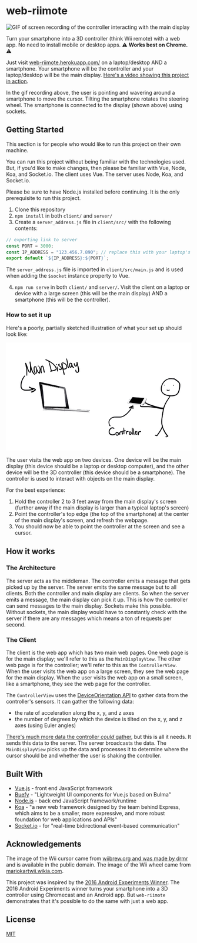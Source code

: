 # web-riimote

![GIF of screen recording of the controller interacting with the main display](./main_display_screen_record.gif)

Turn your smartphone into a 3D controller (think Wii remote) with a web app. No need to install mobile or desktop apps. :warning: **Works best on Chrome.** :warning:

Just visit [web-riimote.herokuapp.com/](https://web-riimote.herokuapp.com/) on a laptop/desktop AND a smartphone. Your smartphone will be the controller and your laptop/desktop will be the main display. [Here's a video showing this project in action](https://www.youtube.com/watch?v=O2r1-lR6Xq8).

In the gif recording above, the user is pointing and wavering around a smartphone to move the cursor. Tilting the smartphone rotates the steering wheel. The smartphone is connected to the display (shown above) using sockets.

## Getting Started

This section is for people who would like to run this project on their own machine.

You can run this project without being familiar with the technologies used. But, if you'd like to make changes, then please be familiar with Vue, Node, Koa, and Socket.io. The client uses Vue. The server uses Node, Koa, and Socket.io.

Please be sure to have Node.js installed before continuing. It is the only prerequisite to run this project.

1.  Clone this repository
2.  `npm install` in both `client/` and `server/`
3.  Create a `server_address.js` file in `client/src/` with the following contents:

```js
// exporting link to server
const PORT = 3000;
const IP_ADDRESS = "123.456.7.890"; // replace this with your laptop's public ip address so you can test it out on your own network
export default `${IP_ADDRESS}:${PORT}`;
```

The `server_address.js` file is imported in `client/src/main.js` and is used when adding the `$socket` instance property to Vue.

4.  `npm run serve` in both `client/` and `server/`. Visit the client on a laptop or device with a large screen (this will be the main display) AND a smartphone (this will be the controller).

### How to set it up

Here's a poorly, partially sketched illustration of what your set up should look like:

![Illustration of an ideal set up](./illustration_of_ideal_set_up.png)

The user visits the web app on two devices. One device will be the main display (this device should be a laptop or desktop computer), and the other device will be the 3D controller (this device should be a smartphone). The controller is used to interact with objects on the main display.

For the best experience:
1. Hold the controller 2 to 3 feet away from the main display's screen (further away if the main display is larger than a typical laptop's screen)
2. Point the controller's top edge (the top of the smartphone) at the center of the main display's screen, and refresh the webpage.
3. You should now be able to point the controller at the screen and see a cursor.

## How it works

### The Architecture

The server acts as the middleman. The controller emits a message that gets picked up by the server. The server emits the same message but to all clients. Both the controller and main display are clients. So when the server emits a message, the main display can pick it up. This is how the controller can send messages to the main display. Sockets make this possible. Without sockets, the main display would have to constantly check with the server if there are any messages which means a ton of requests per second.

### The Client

The client is the web app which has two main web pages. One web page is for the main display; we'll refer to this as the `MainDisplayView`. The other web page is for the controller; we'll refer to this as the `ControllerView`. When the user visits the web app on a large screen, they see the web page for the main display. When the user visits the web app on a small screen, like a smartphone, they see the web page for the controller.

The `ControllerView` uses the [DeviceOrientation API](https://developer.mozilla.org/en-US/docs/Web/API/Detecting_device_orientation) to gather data from the controller's sensors. It can gather the following data:

- the rate of acceleration along the x, y, and z axes
- the number of degrees by which the device is tilted on the x, y, and z axes (using Euler angles)

[There's much more data the controller _could_ gather](https://whatwebcando.today/), but this is all it needs. It sends this data to the server. The server broadcasts the data. The `MainDisplayView` picks up the data and processes it to determine where the cursor should be and whether the user is shaking the controller.

## Built With

- [Vue.js](https://vuejs.org/) - front end JavaScript framework
- [Buefy](https://buefy.github.io/) - "Lightweight UI components for Vue.js based on Bulma"
- [Node.js](https://nodejs.org/en/) - back end JavaScript framework/runtime
- [Koa](https://koajs.com/) - "a new web framework designed by the team behind Express, which aims to be a smaller, more expressive, and more robust foundation for web applications and APIs"
- [Socket.io](https://socket.io/) - for "real-time bidirectional event-based communication"

## Acknowledgements

The image of the Wii cursor came from [wiibrew.org and was made by drmr](http://wiibrew.org/wiki/Wii_Homebrew_Cursors) and is available in the public domain.
The image of the Wii wheel came from [mariokartwii.wikia.com](http://mariokartwii.wikia.com/wiki/Wii_Wheel).

This project was inspired by the [2016 Android Experiments Winner](https://experiments.withgoogle.com/3d-controller). The 2016 Android Experiments winner turns your smartphone into a 3D controller using Chromecast and an Android app. But `web-riimote` demonstrates that it's possible to do the same with just a web app.

## License

[MIT](LICENSE.txt)